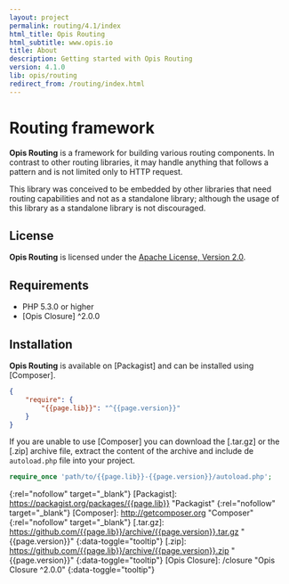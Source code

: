 ```yaml
---
layout: project
permalink: routing/4.1/index
html_title: Opis Routing
html_subtitle: www.opis.io
title: About
description: Getting started with Opis Routing
version: 4.1.0
lib: opis/routing
redirect_from: /routing/index.html
---
```

# Routing framework
 
**Opis Routing** is a framework for building various routing components. 
In contrast to other routing libraries, it may handle anything that 
follows a pattern and is not limited only to HTTP request.

This library was conceived to be embedded by other libraries that need routing capabilities and not as a standalone 
library; although the usage of this library as a standalone library is not discouraged. 

## License
**Opis Routing** is licensed under the [Apache License, Version 2.0][apache_license].

## Requirements
* PHP 5.3.0 or higher
* [Opis Closure] ^2.0.0

## Installation

**Opis Routing** is available on [Packagist] and can be installed using [Composer]. 

```json
{
    "require": {
        "{{page.lib}}": "^{{page.version}}"
    }
}
```

If you are unable to use [Composer] you can download the [.tar.gz] or the [.zip]
archive file, extract the content of the archive and include de `autoload.php` file into your project. 

```php
require_once 'path/to/{{page.lib}}-{{page.version}}/autoload.php';
```

[apache_license]: http://www.apache.org/licenses/LICENSE-2.0 "Project license" 
{:rel="nofollow" target="_blank"}
[Packagist]: https://packagist.org/packages/{{page.lib}} "Packagist" 
{:rel="nofollow" target="_blank"}
[Composer]: http://getcomposer.org "Composer" 
{:rel="nofollow" target="_blank"}
[.tar.gz]: https://github.com/{{page.lib}}/archive/{{page.version}}.tar.gz "{{page.version}}" 
{:data-toggle="tooltip"}
[.zip]: https://github.com/{{page.lib}}/archive/{{page.version}}.zip "{{page.version}}" 
{:data-toggle="tooltip"}
[Opis Closure]: /closure  "Opis Closure ^2.0.0" 
{:data-toggle="tooltip"}
